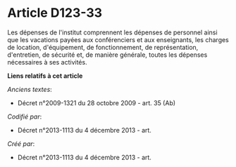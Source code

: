 # Article D123-33

Les dépenses de l'institut comprennent les dépenses de personnel ainsi que les vacations payées aux conférenciers et aux
enseignants, les charges de location, d'équipement, de fonctionnement, de représentation, d'entretien, de sécurité et, de
manière générale, toutes les dépenses nécessaires à ses activités.

**Liens relatifs à cet article**

_Anciens textes_:

  - Décret n°2009-1321 du 28 octobre 2009 - art. 35 (Ab)

_Codifié par_:

  - Décret n°2013-1113 du 4 décembre 2013 - art.

_Créé par_:

  - Décret n°2013-1113 du 4 décembre 2013 - art.
